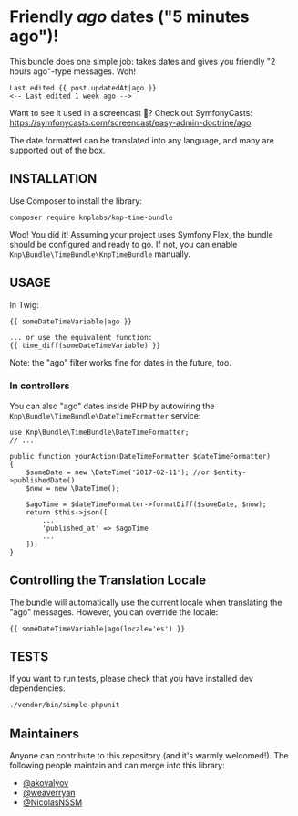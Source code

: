# Friendly *ago* dates ("5 minutes ago")!

This bundle does one simple job: takes dates and gives you friendly "2 hours ago"-type messages. Woh!

```html+jinja
Last edited {{ post.updatedAt|ago }}
<-- Last edited 1 week ago -->
```

Want to see it used in a screencast 🎥? Check out SymfonyCasts: https://symfonycasts.com/screencast/easy-admin-doctrine/ago

The date formatted can be translated into any language, and many are supported out of the box.

## INSTALLATION

Use Composer to install the library:

```
composer require knplabs/knp-time-bundle
```

Woo! You did it! Assuming your project uses Symfony Flex, the
bundle should be configured and ready to go. If not, you
can enable `Knp\Bundle\TimeBundle\KnpTimeBundle` manually.

## USAGE

In Twig:

```twig
{{ someDateTimeVariable|ago }}

... or use the equivalent function:
{{ time_diff(someDateTimeVariable) }}
```

Note: the "ago" filter works fine for dates in the future, too. 

### In controllers

You can also "ago" dates inside PHP by autowiring the `Knp\Bundle\TimeBundle\DateTimeFormatter` service:

```
use Knp\Bundle\TimeBundle\DateTimeFormatter;
// ...

public function yourAction(DateTimeFormatter $dateTimeFormatter)
{
    $someDate = new \DateTime('2017-02-11'); //or $entity->publishedDate()
    $now = new \DateTime();
    
    $agoTime = $dateTimeFormatter->formatDiff($someDate, $now);
    return $this->json([
        ...
        'published_at' => $agoTime
        ...
    ]);
}
```

## Controlling the Translation Locale

The bundle will automatically use the current locale when translating
the "ago" messages. However, you can override the locale:

```twig
{{ someDateTimeVariable|ago(locale='es') }}
```

## TESTS

If you want to run tests, please check that you have installed dev dependencies.

```bash
./vendor/bin/simple-phpunit
```

## Maintainers

Anyone can contribute to this repository (and it's warmly welcomed!). The following
people maintain and can merge into this library:

 - [@akovalyov](https://github.com/akovalyov)
 - [@weaverryan](https://github.com/weaverryan)
 - [@NicolasNSSM](https://github.com/NicolasNSSM)
